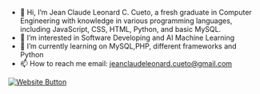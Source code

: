 - 👋 Hi, I’m Jean Claude Leonard C. Cueto, a fresh graduate in Computer Engineering with knowledge in various programming languages, including JavaScript, CSS, HTML, Python, and basic MySQL.
- 👀 I’m interested in Software Developing and AI Machine Learning  
- 🌱 I’m currently learning on MySQL,PHP, different frameworks and Python
- 📫 How to reach me email: jeanclaudeleonard.cueto@gmail.com

<a href="https://cueto0725.github.io/CUETO/" target="_blank">
  <img src="https://img.shields.io/badge/Visit%20My%20Website-black?style=for-the-badge" alt="Website Button"/>
</a>
